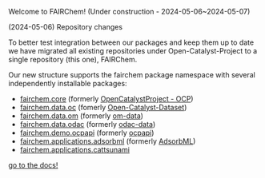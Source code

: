 Welcome to FAIRChem! (Under construction - 2024-05-06~2024-05-07)

(2024-05-06) Repository changes

To better test integration between our packages and keep them up to date we have migrated all existing repositories under Open-Catalyst-Project to a single repository (this one), FAIRChem. 

Our new structure supports the fairchem package namespace with several independently installable packages:
* [fairchem.core](src/fairchem/core) (formerly [OpenCatalystProject - OCP](https://github.com/Open-Catalyst-Project/ocp/tree/main))
* [fairchem.data.oc](src/fairchem/data/oc) (fomerly [Open-Catalyst-Dataset](https://github.com/Open-Catalyst-Project/Open-Catalyst-Dataset))
* [fairchem.data.om](src/fairchem/data/om) (formerly [om-data](https://github.com/Open-Catalyst-Project/om-data))
* [fairchem.data.odac](src/fairchem/data/odac) (formerly [odac-data](https://github.com/Open-Catalyst-Project/odac-data/tree/main))
* [fairchem.demo.ocpapi](src/fairchem/demo/ocpapi) (formerly [ocpapi](https://github.com/Open-Catalyst-Project/ocpapi))
* [fairchem.applications.adsorbml](src/fairchem/applications/AdsorbML) (formerly [AdsorbML](https://github.com/Open-Catalyst-Project/AdsorbML))
* [fairchem.applications.cattsunami](src/fairchem/applications/CatTSunami)

[go to the docs!](https://open-catalyst-project.github.io/ocp/)
